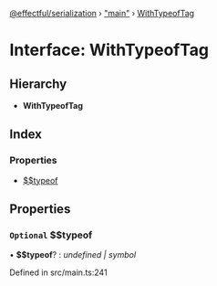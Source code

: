 [@effectful/serialization](../README.md) › ["main"](../modules/_main_.md) › [WithTypeofTag](_main_.withtypeoftag.md)

# Interface: WithTypeofTag

## Hierarchy

* **WithTypeofTag**

## Index

### Properties

* [$$typeof](_main_.withtypeoftag.md#optional-typeof)

## Properties

### `Optional` $$typeof

• **$$typeof**? : *undefined | symbol*

Defined in src/main.ts:241
